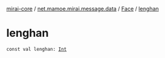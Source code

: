 [mirai-core](../../index.md) / [net.mamoe.mirai.message.data](../index.md) / [Face](index.md) / [lenghan](./lenghan.md)

# lenghan

`const val lenghan: `[`Int`](https://kotlinlang.org/api/latest/jvm/stdlib/kotlin/-int/index.html)